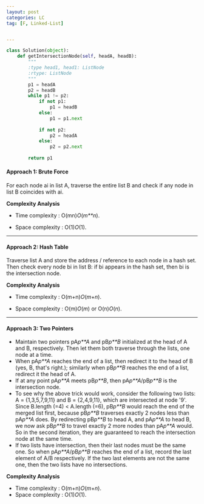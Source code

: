 ```yaml
---
layout: post
categories: LC
tag: [F, Linked-List] 


---
```


```python
class Solution(object):
    def getIntersectionNode(self, headA, headB):
        """
        :type head1, head1: ListNode
        :rtype: ListNode
        """
        p1 = headA
        p2 = headB
        while p1 != p2:
            if not p1:
                p1 = headB
            else:
                p1 = p1.next
            
            if not p2:
                p2 = headA
            else:
                p2 = p2.next
            
        return p1
```





#### Approach 1: Brute Force

For each node ai in list A, traverse the entire list B and check if any node in list B coincides with ai.

**Complexity Analysis**

- Time complexity : O(mn)*O*(*m**n*).

- Space complexity : O(1)*O*(1).

  

------

#### Approach 2: Hash Table

Traverse list A and store the address / reference to each node in a hash set. Then check every node bi in list B: if bi appears in the hash set, then bi is the intersection node.

**Complexity Analysis**

- Time complexity : O(m+n)*O*(*m*+*n*).

- Space complexity : O(m)*O*(*m*) or O(n)*O*(*n*).

  

------

#### Approach 3: Two Pointers

- Maintain two pointers pA*p**A* and pB*p**B* initialized at the head of A and B, respectively. Then let them both traverse through the lists, one node at a time.
- When pA*p**A* reaches the end of a list, then redirect it to the head of B (yes, B, that's right.); similarly when pB*p**B* reaches the end of a list, redirect it the head of A.
- If at any point pA*p**A* meets pB*p**B*, then pA*p**A*/pB*p**B* is the intersection node.
- To see why the above trick would work, consider the following two lists: A = {1,3,5,7,9,11} and B = {2,4,9,11}, which are intersected at node '9'. Since B.length (=4) < A.length (=6), pB*p**B* would reach the end of the merged list first, because pB*p**B* traverses exactly 2 nodes less than pA*p**A* does. By redirecting pB*p**B* to head A, and pA*p**A* to head B, we now ask pB*p**B* to travel exactly 2 more nodes than pA*p**A* would. So in the second iteration, they are guaranteed to reach the intersection node at the same time.
- If two lists have intersection, then their last nodes must be the same one. So when pA*p**A*/pB*p**B* reaches the end of a list, record the last element of A/B respectively. If the two last elements are not the same one, then the two lists have no intersections.

**Complexity Analysis**

- Time complexity : O(m+n)*O*(*m*+*n*).
- Space complexity : O(1)*O*(1).